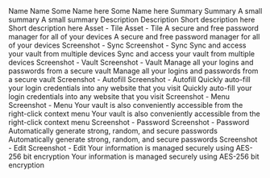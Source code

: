<?xml version="1.0" encoding="UTF-8"?>
<xliff version="1.2" xmlns="urn:oasis:names:tc:xliff:document:1.2">
  <file id="3584" original="/[OlehCrowdin.IOS-and-Android] main/COPY.md" source-language="en" target-language="it" datatype="plaintext" project-id="519762" tool-id="crowdin">
    <header>
      <tool tool-id="crowdin" tool-name="Crowdin" tool-version="1.1"/>
    </header>
    <body>
      <trans-unit id="226202">
        <source>Name</source>
        <target state="needs-translation">Name</target>
      </trans-unit>
      <trans-unit id="226204">
        <source>Some Name here</source>
        <target state="needs-translation">Some Name here</target>
      </trans-unit>
      <trans-unit id="226206">
        <source>Summary</source>
        <target state="needs-translation">Summary</target>
      </trans-unit>
      <trans-unit id="226208">
        <source>A small summary</source>
        <target state="needs-translation">A small summary</target>
      </trans-unit>
      <trans-unit id="226210">
        <source>Description</source>
        <target state="needs-translation">Description</target>
      </trans-unit>
      <trans-unit id="226212">
        <source>Short description here</source>
        <target state="needs-translation">Short description here</target>
      </trans-unit>
      <trans-unit id="226214">
        <source>Asset - Tile</source>
        <target state="needs-translation">Asset - Tile</target>
      </trans-unit>
      <trans-unit id="226216">
        <source>A secure and free password manager for all of your devices</source>
        <target state="needs-translation">A secure and free password manager for all of your devices</target>
      </trans-unit>
      <trans-unit id="226218">
        <source>Screenshot - Sync</source>
        <target state="needs-translation">Screenshot - Sync</target>
      </trans-unit>
      <trans-unit id="226220">
        <source>Sync and access your vault from multiple devices</source>
        <target state="needs-translation">Sync and access your vault from multiple devices</target>
      </trans-unit>
      <trans-unit id="226222">
        <source>Screenshot - Vault</source>
        <target state="needs-translation">Screenshot - Vault</target>
      </trans-unit>
      <trans-unit id="226224">
        <source>Manage all your logins and passwords from a secure vault</source>
        <target state="needs-translation">Manage all your logins and passwords from a secure vault</target>
      </trans-unit>
      <trans-unit id="226226">
        <source>Screenshot - Autofill</source>
        <target state="needs-translation">Screenshot - Autofill</target>
      </trans-unit>
      <trans-unit id="226228">
        <source>Quickly auto-fill your login credentials into any website that you visit</source>
        <target state="needs-translation">Quickly auto-fill your login credentials into any website that you visit</target>
      </trans-unit>
      <trans-unit id="226230">
        <source>Screenshot - Menu</source>
        <target state="needs-translation">Screenshot - Menu</target>
      </trans-unit>
      <trans-unit id="226232">
        <source>Your vault is also conveniently accessible from the right-click context menu</source>
        <target state="needs-translation">Your vault is also conveniently accessible from the right-click context menu</target>
      </trans-unit>
      <trans-unit id="226234">
        <source>Screenshot - Password</source>
        <target state="needs-translation">Screenshot - Password</target>
      </trans-unit>
      <trans-unit id="226236">
        <source>Automatically generate strong, random, and secure passwords</source>
        <target state="needs-translation">Automatically generate strong, random, and secure passwords</target>
      </trans-unit>
      <trans-unit id="226238">
        <source>Screenshot - Edit</source>
        <target state="needs-translation">Screenshot - Edit</target>
      </trans-unit>
      <trans-unit id="226240">
        <source>Your information is managed securely using AES-256 bit encryption</source>
        <target state="needs-translation">Your information is managed securely using AES-256 bit encryption</target>
      </trans-unit>
    </body>
  </file>
</xliff>
